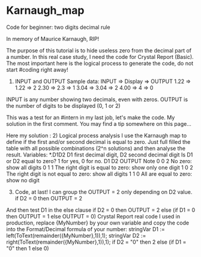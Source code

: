 # Karnaugh_map

Code for beginner: two digits decimal rule

In memory of Maurice Karnaugh, RIP!

The purpose of this tutorial is to hide useless zero from the decimal part of a number. In this real case study, I need the code for Crystal Report (Basic). The most important here is the logical process to generate the code, do not start #coding right away!

1) INPUT and OUTPUT
Sample data:
INPUT => Display => OUTPUT 
1.22 => 1.22 => 2 
2.30 => 2.3 => 1 
3.04 => 3.04 => 2 
4.00 => 4 => 0 
 
INPUT is any number showing two decimals, even with zeros.
OUTPUT is the number of digits to be displayed (0, 1 or 2)

This was a test for an #intern in my last job, let's make the code.
My solution in the first comment.
You may find a tip somewhere on this page...

Here my solution :
2) Logical process analysis 
I use the Karnaugh map to define if the first and/or second decimal is equal to zero. Just full filled the table with all possible combinations (2^n solutions) and then analyse the result.
Variables:  *.D1D2
D1 first decimal digit, D2 second decimal digit
Is D1 or D2 equal to zero? 1 for yes, 0 for no.
D1	D2		OUTPUT	Note
0	  0		  2	      No zero: show all digits
0	  1		  1	      The right digit is equal to zero: show only one digit
1	  0		  2	      The right digit is not equal to zero: show all digits
1	  1		  0	      All are equal to zero: show no digit

3) Code, at last!
I can group the OUTPUT = 2 only depending on D2 value.
if D2 = 0 then OUTPUT = 2 

And then test D1 in the else clause
if D2 = 0 then OUTPUT = 2
	else (if D1 = 0 then OUTPUT = 1
		else OUTPUT = 0)
Crystal Report real code I used in production, replace {MyNumber} by your own variable and copy the code into the Format/Decimal formula of your number:
stringVar D1 := left(ToText(remainder({MyNumber},1)),1); 
stringVar D2 := right(ToText(remainder({MyNumber},1)),1); 
if D2 = "0" then 2
else (if D1 = "0" then 1 
else 0)

